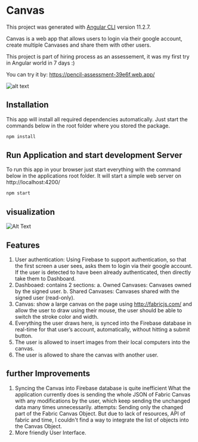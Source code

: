 # Canvas

This project was generated with [Angular CLI](https://github.com/angular/angular-cli) version 11.2.7.

Canvas is a web app that allows users to login via their google account, create multiple Canvases and share them with other users.

This project is part of hiring process as an assessement, it was my first try in Angular world in 7 days :)

You can try it by: https://pencil-assessment-39e6f.web.app/

![alt text](https://i.ibb.co/CvKG672/Ramadan.png)

## Installation
This app will install all required dependencies automatically. Just start the commands below in the root folder where you stored the package.
```bash
npm install
```

## Run Application and start development Server

To run this app in your browser just start everything with the command below in the applications root folder. It will start a simple web server on http://localhost:4200/

```bash
npm start
```

## visualization

![Alt Text](https://media.giphy.com/media/4MK3WiH5huMJhDH5OP/giphy.gif)

## Features 

1. User authentication: Using Firebase to support authentication, so that the first screen a user sees, asks them to login via their google account. If the user is detected to have been already authenticated, then directly take them to Dashboard.
2. Dashboaed: contains 2 sections:
    a. Owned Canvases: Canvases owned by the signed user.
    b. Shared Canvases: Canvases shared with the signed user (read-only).
3. Canvas: show a large canvas on the page using http://fabricjs.com/ and allow the user to draw using their mouse, the user should be able to switch the stroke color and width.
4. Everything the user draws here, is synced into the Firebase database in real-time for that user’s account, automatically, without hitting a submit button.
5. The user is allowed to insert images from their local computers into the canvas.
6. The user is allowed to share the canvas with another user.



## further Improvements 

1. Syncing the Canvas into Firebase database is quite inefficient
    What the application currently does is sending the whole JSON of Fabric Canvas with any modifications by the user, which keep sending the unchanged data many times unnecessarily. 
    attempts:
       Sending only the changed part of the Fabric Canvas Object. But due to lack of resources, API of fabric and time, I couldn't find a way to integrate the list of objects          into the Canvas Object.
2. More friendly User Interface.
  
